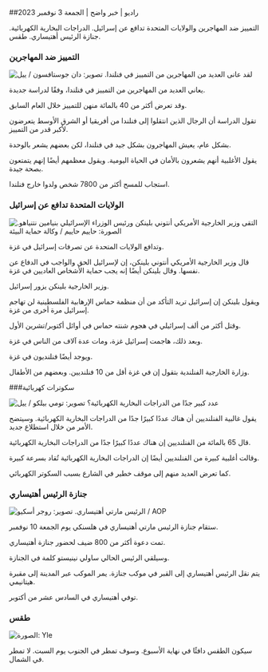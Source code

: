 ##راديو \| خبر واضح \| الجمعة 3 نوفمبر 2023

التمييز ضد المهاجرين والولايات المتحدة تدافع عن إسرائيل. الدراجات البخارية الكهربائية. جنازة الرئيس أهتيساري. طقس.

### التمييز ضد المهاجرين

![لقد عانى العديد من المهاجرين من التمييز في فنلندا. تصوير: دان جوستافسون / ييل](https://images.cdn.yle.fi/image/upload/c_crop,h_1080,w_1919,x_0,y_0/ar_1.7777777777777777,c_fill,g_faces,h_675,w_1200/dpr_1.0/q_auto:eco/f_auto/fl_lossy/v1693477380/39-116537864f0696340afe)

يعاني العديد من المهاجرين من التمييز في فنلندا، وفقًا لدراسة جديدة.

وقد تعرض أكثر من 40 بالمائة منهن للتمييز خلال العام السابق.

تقول الدراسة أن الرجال الذين انتقلوا إلى فنلندا من أفريقيا أو الشرق الأوسط يتعرضون لأكبر قدر من التمييز.

بشكل عام، يعيش المهاجرون بشكل جيد في فنلندا، لكن بعضهم يشعر بالوحدة.

يقول الأغلبية أنهم يشعرون بالأمان في الحياة اليومية. ويقول معظمهم أيضًا إنهم يتمتعون بصحة جيدة.

استجاب للمسح أكثر من 7800 شخص ولدوا خارج فنلندا.

### الولايات المتحدة تدافع عن إسرائيل

![التقى وزير الخارجية الأمريكي أنتوني بلينكن ورئيس الوزراء الإسرائيلي بنيامين نتنياهو. الصورة: حاييم حاييم / وكالة حماية البيئة](https://images.cdn.yle.fi/image/upload/c_crop,h_1178,w_2095,x_0,y_45/ar_1.7777777777777777,c_fill,g_faces,h_675,w_1200/dpr_1.0/q_auto:eco/f_auto/fl_lossy/v1697558051/39-1187709652eacaa1698e)

وتدافع الولايات المتحدة عن تصرفات إسرائيل في غزة.

قال وزير الخارجية الأمريكي أنتوني بلينكن، إن لإسرائيل الحق والواجب في الدفاع عن نفسها. وقال بلينكن أيضًا إنه يجب حماية الأشخاص العاديين في غزة.

وزير الخارجية بلينكن يزور إسرائيل.

ويقول بلينكن إن إسرائيل تريد التأكد من أن منظمة حماس الإرهابية الفلسطينية لن تهاجم إسرائيل مرة أخرى من غزة.

وقتل أكثر من ألف إسرائيلي في هجوم شنته حماس في أوائل أكتوبر/تشرين الأول.

وبعد ذلك، هاجمت إسرائيل غزة، ومات عدة آلاف من الناس في غزة.

ويوجد أيضًا فنلنديون في غزة.

وزارة الخارجية الفنلندية بتقول إن في غزة أقل من 10 فنلنديين. وبعضهم من الأطفال.

###سكوترات كهربائية

![عدد كبير جدًا من الدراجات البخارية الكهربائية؟ تصوير: تومي بيلكو / ييل](https://images.cdn.yle.fi/image/upload/c_crop,h_2268,w_4032,x_0,y_378/ar_1.7777777777777777,c_fill,g_faces,h_675,w_1200/dpr_1.0/q_auto:eco/f_auto/fl_lossy/v1629190662/39-842535611aab23cf6db)

يقول غالبية الفنلنديين أن هناك عددًا كبيرًا جدًا من الدراجات البخارية الكهربائية. وسيتضح الأمر من خلال استطلاع جديد.

قال 65 بالمائة من الفنلنديين إن هناك عددًا كبيرًا جدًا من الدراجات البخارية الكهربائية.

وقالت أغلبية كبيرة من الفنلنديين أيضًا إن الدراجات البخارية الكهربائية تُقاد بسرعة كبيرة.

كما تعرض العديد منهم إلى موقف خطير في الشارع بسبب السكوتر الكهربائي.

### جنازة الرئيس أهتيساري

![الرئيس مارتي أهتيساري. تصوير: روجر أسكيو / AOP](https://images.cdn.yle.fi/image/upload/c_crop,h_3238,w_5757,x_259,y_350/ar_1.7777777777777777,c_fill,g_faces,h_675,w_1200/dpr_1.0/q_auto:eco/f_auto/fl_lossy/v1697440152/39-1186733652ce1167d3e9)

ستقام جنازة الرئيس مارتي أهتيساري في هلسنكي يوم الجمعة 10 نوفمبر.

تمت دعوة أكثر من 800 ضيف لحضور جنازة أهتيساري.

وسيلقي الرئيس الحالي ساولي نينيستو كلمة في الجنازة.

يتم نقل الرئيس أهتيساري إلى القبر في موكب جنازة. يمر الموكب عبر المدينة إلى مقبرة هيتانيمي.

توفي أهتيساري في السادس عشر من أكتوبر.

### طقس

![ الصورة: Yle](https://images.cdn.yle.fi/image/upload/c_crop,h_1080,w_1919,x_0,y_0/ar_1.7777777777777777,c_fill,g_faces,h_675,w_1200/dpr_1.0/q_auto:eco/f_auto/fl_lossy/v1699023031/39-11957186545088dc4556)

سيكون الطقس دافئًا في نهاية الأسبوع. وسوف تمطر في الجنوب يوم السبت. لا تمطر في الشمال.